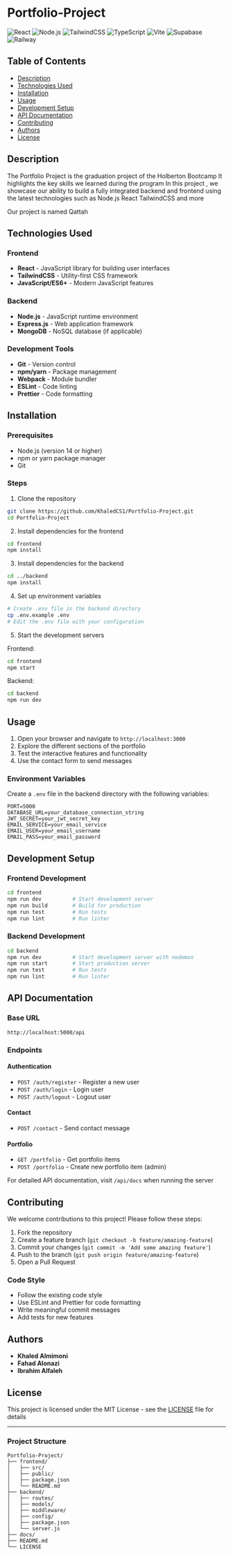 # Portfolio-Project

![React](https://img.shields.io/badge/React-20232A?style=for-the-badge&logo=react&logoColor=61DAFB)
![Node.js](https://img.shields.io/badge/Node.js-339933?style=for-the-badge&logo=nodedotjs&logoColor=white)
![TailwindCSS](https://img.shields.io/badge/Tailwind_CSS-38B2AC?style=for-the-badge&logo=tailwind-css&logoColor=white)
![TypeScript](https://img.shields.io/badge/TypeScript-3178C6?style=for-the-badge&logo=typescript&logoColor=white)
![Vite](https://img.shields.io/badge/Vite-646CFF?style=for-the-badge&logo=vite&logoColor=white)
![Supabase](https://img.shields.io/badge/Supabase-3ECF8E?style=for-the-badge&logo=supabase&logoColor=white)
![Railway](https://img.shields.io/badge/Railway-6F2EEA?style=for-the-badge&logo=railway&logoColor=white)

## Table of Contents
- [Description](#description)
- [Technologies Used](#technologies-used)
- [Installation](#installation)
- [Usage](#usage)
- [Development Setup](#development-setup)
- [API Documentation](#api-documentation)
- [Contributing](#contributing)
- [Authors](#authors)
- [License](#license)

## Description

The Portfolio Project is the graduation project of the Holberton Bootcamp It highlights the key skills we learned during the program In this project , we showcase our ability to build a fully integrated backend and frontend using the latest technologies such as Node.js React TailwindCSS and more

Our project is named Qattah



## Technologies Used

### Frontend
- **React** - JavaScript library for building user interfaces
- **TailwindCSS** - Utility-first CSS framework
- **JavaScript/ES6+** - Modern JavaScript features

### Backend
- **Node.js** - JavaScript runtime environment
- **Express.js** - Web application framework
- **MongoDB** - NoSQL database (if applicable)

### Development Tools
- **Git** - Version control
- **npm/yarn** - Package management
- **Webpack** - Module bundler
- **ESLint** - Code linting
- **Prettier** - Code formatting

## Installation

### Prerequisites
- Node.js (version 14 or higher)
- npm or yarn package manager
- Git

### Steps

1. Clone the repository
```bash
git clone https://github.com/KhaledCS1/Portfolio-Project.git
cd Portfolio-Project
```

2. Install dependencies for the frontend
```bash
cd frontend
npm install
```

3. Install dependencies for the backend
```bash
cd ../backend
npm install
```

4. Set up environment variables
```bash
# Create .env file in the backend directory
cp .env.example .env
# Edit the .env file with your configuration
```

5. Start the development servers

Frontend:
```bash
cd frontend
npm start
```

Backend:
```bash
cd backend
npm run dev
```

## Usage

1. Open your browser and navigate to `http://localhost:3000`
2. Explore the different sections of the portfolio
3. Test the interactive features and functionality
4. Use the contact form to send messages

### Environment Variables

Create a `.env` file in the backend directory with the following variables:

```env
PORT=5000
DATABASE_URL=your_database_connection_string
JWT_SECRET=your_jwt_secret_key
EMAIL_SERVICE=your_email_service
EMAIL_USER=your_email_username
EMAIL_PASS=your_email_password
```

## Development Setup

### Frontend Development
```bash
cd frontend
npm run dev          # Start development server
npm run build        # Build for production
npm run test         # Run tests
npm run lint         # Run linter
```

### Backend Development
```bash
cd backend
npm run dev          # Start development server with nodemon
npm run start        # Start production server
npm run test         # Run tests
npm run lint         # Run linter
```

## API Documentation

### Base URL
```
http://localhost:5000/api
```

### Endpoints

#### Authentication
- `POST /auth/register` - Register a new user
- `POST /auth/login` - Login user
- `POST /auth/logout` - Logout user

#### Contact
- `POST /contact` - Send contact message

#### Portfolio
- `GET /portfolio` - Get portfolio items
- `POST /portfolio` - Create new portfolio item (admin)

For detailed API documentation, visit `/api/docs` when running the server

## Contributing

We welcome contributions to this project! Please follow these steps:

1. Fork the repository
2. Create a feature branch (`git checkout -b feature/amazing-feature`)
3. Commit your changes (`git commit -m 'Add some amazing feature'`)
4. Push to the branch (`git push origin feature/amazing-feature`)
5. Open a Pull Request

### Code Style
- Follow the existing code style
- Use ESLint and Prettier for code formatting
- Write meaningful commit messages
- Add tests for new features

## Authors

- **Khaled Almimoni**
- **Fahad Alonazi**
- **Ibrahim Alfaleh**

## License

This project is licensed under the MIT License - see the [LICENSE](LICENSE) file for details

---

### Project Structure
```
Portfolio-Project/
├── frontend/
│   ├── src/
│   ├── public/
│   ├── package.json
│   └── README.md
├── backend/
│   ├── routes/
│   ├── models/
│   ├── middleware/
│   ├── config/
│   ├── package.json
│   └── server.js
├── docs/
├── README.md
└── LICENSE
```
